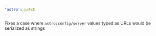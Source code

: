 ```yaml
---
'astro': patch
---
```


Fixes a case where `astro:config/server` values typed as URLs would be serialized as strings
